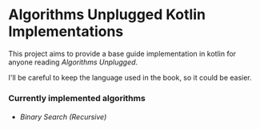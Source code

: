 # Algorithms Unplugged Kotlin Implementations

This project aims to provide a base guide implementation in kotlin for anyone reading *Algorithms Unplugged*.

I'll be careful to keep the language used in the book, so it could be easier.

### Currently implemented algorithms

- ###### Binary Search (Recursive)